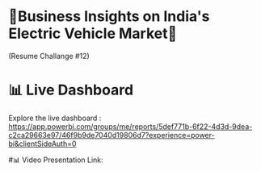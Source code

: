 # 🔋Business Insights on India's Electric Vehicle Market🔋
(Resume Challange #12)


# 📊 Live Dashboard
Explore the live dashboard : https://app.powerbi.com/groups/me/reports/5def771b-6f22-4d3d-9dea-c2ca29663e97/46f9b9de7040d19806d7?experience=power-bi&clientSideAuth=0

#📊 Video Presentation Link:

